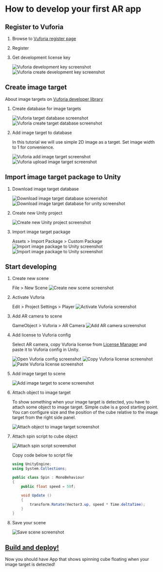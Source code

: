 # How to develop your first AR app

## Register to Vuforia

1. Browse to [Vuforia register page](https://developer.vuforia.com/vui/auth/register)
2. Register
3. Get development license key

    ![Vuforia development key screenshot](screenshots/1_dev-license-key.png)
    ![Vuforia create development key screenshot](screenshots/2_create-dev-license-key.png)

## Create image target

About image targets on [Vuforia developer library](https://library.vuforia.com/articles/Training/Image-Target-Guide)

1. Create database for image targets

    ![Vuforia target database screenshot](screenshots/3_target-database.png)
    ![Vuforia create target database screenshot](screenshots/4_create-database.png)

2. Add image target to database

    In this tutorial we will use simple 2D image as a target. Set image width to 1 for convenience.

    ![Vuforia add image target screenshot](screenshots/5_add-target.png)
    ![Vuforia upload image target screenshot](screenshots/6_upload-target.png)

## Import image target package to Unity

1. Download image target database

    ![Download image target database screenshot](screenshots/7_download-database.png)
    ![Download image target database for unity screenshot](screenshots/8_download-database-unity.png)

2. Create new Unity project

    ![Create new Unity project screenshot](screenshots/9_create-unity-project.png)

3. Import image target package

    Assets > Import Package > Custom Package
    ![Import image package to Unity screenshot](screenshots/10_import-package.png)
    ![Import image package to Unity screenshot](screenshots/11_import-package-2.png)

## Start developing

1. Create new scene

    File > New Scene
    ![Create new scene screenshot](screenshots/12_create-new-scene.png)

2. Activate Vuforia

    Edit > Project Settings > Player
    ![Activate Vuforia screenshot](screenshots/6_activate-vuforia.png)

3. Add AR camera to scene

    GameObject > Vuforia > AR Camera
    ![Add AR camera screenshot](screenshots/13_add-ar-camera.png)

4. Add license to Vuforia config

    Select AR camera, copy Vuforia license from [License Manager](https://developer.vuforia.com/targetmanager/licenseManager) and paste it to Vuforia config in Unity.

    ![Open Vuforia config screenshot](screenshots/14_open-vuforia-config.png)
    ![Copy Vuforia license screenshot](screenshots/15_copy-license.png)
    ![Paste Vuforia license screenshot](screenshots/16_add-license.png)

5. Add image target to scene

    ![Add image target to scene screenshot](screenshots/17_add-image-target.png)

6. Attach object to image target

    To show something when your image target is detected, you have to attach some object to image target. Simple cube is a good starting point. You can configure size and the position of the cube relative to the image target from the right side panel.

    ![Attach object to image target screenshot](screenshots/18_add-cube.png)

7. Attach spin script to cube object

    ![Attach spin script screenshot](screenshots/20_add-script.png)

    Copy code below to script file

    ```c#
    using UnityEngine;
    using System.Collections;

    public class Spin : MonoBehaviour
    {
        public float speed = 50f;

        void Update ()
        {
            transform.Rotate(Vector3.up, speed * Time.deltaTime);
        }
    }
    ```

8. Save your scene

    ![Save scene screenshot](screenshots/19_save-scene.png)

## [Build and deploy!](../build/build.md)

Now you should have App that shows spinning cube floating when your image target is detected!
